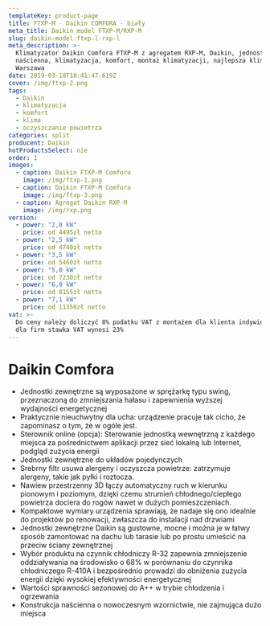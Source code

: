 ```yaml
---
templateKey: product-page
title: FTXP-M - Daikin COMFORA - biały
meta_title: Daikin model FTXP-M/RXP-M
slug: daikin-model-ftxp-l-rxp-l
meta_description: >-
  Klimatyzator Daikin Comfora FTXP-M z agregatem RXP-M, Daikin, jednostka
  naścienna, klimatyzacja, komfort, montaż klimatyzacji, najlepsza klimatyzacja
  Warszawa
date: 2019-03-18T18:41:47.619Z
cover: /img/ftxp-2.png
tags:
  - Daikin
  - klimatyzacja
  - komfort
  - klima
  - oczyszczanie powietrza
categories: split
producent: Daikin
hotProductsSelect: nie
order: 1
images:
  - caption: Daikin FTXP-M Comfora
    image: /img/ftxp-1.png
  - caption: Daikin FTXP-M Comfora
    image: /img/ftxp-3.png
  - caption: Agregat Daikin RXP-M
    image: /img/rxp.png
version:
  - power: "2,0 kW"
    price: od 4495zł netto
  - power: "2,5 kW"
    price: od 4740zł netto
  - power: "3,5 kW"
    price: od 5460zł netto
  - power: "5,0 kW"
    price: od 7230zł netto
  - power: "6,0 kW"
    price: od 8155zł netto
  - power: "7,1 kW"
    price: od 11350zł netto
vat: >-
  Do ceny należy doliczyć 8% podatku VAT z montażem dla klienta indywidualnego,
  dla firm stawka VAT wynosi 23%
---
```


# Daikin Comfora

- Jednostki zewnętrzne są wyposażone w sprężarkę typu swing, przeznaczoną do zmniejszania hałasu i zapewnienia wyższej wydajności energetycznej
- Praktycznie nieuchwytny dla ucha: urządzenie pracuje tak cicho, że zapominasz o tym, że w ogóle jest.
- Sterownik online (opcja): Sterowanie jednostką wewnętrzną z każdego miejsca za pośrednictwem aplikacji przez sieć lokalną lub Internet, podgląd zużycia energii
- Jednostki zewnętrzne do układów pojedynczych
- Srebrny filtr usuwa alergeny i oczyszcza powietrze: zatrzymuje alergeny, takie jak pyłki i roztocza.
- Nawiew przestrzenny 3D łączy automatyczny ruch w kierunku pionowym i poziomym, dzięki czemu strumień chłodnego/ciepłego powietrza dociera do rogów nawet w dużych pomieszczeniach.
- Kompaktowe wymiary urządzenia sprawiają, że nadaje się ono idealnie do projektów po renowacji, zwłaszcza do instalacji nad drzwiami
- Jednostki zewnętrzne Daikin są gustowne, mocne i można je w łatwy sposób zamontować na dachu lub tarasie lub po prostu umieścić na przeciw ściany zewnętrznej
- Wybór produktu na czynnik chłodniczy R-32 zapewnia zmniejszenie oddziaływania na środowisko o 68% w porównaniu do czynnika chłodniczego R-410A i bezpośrednio prowadzi do obniżenia zużycia energii dzięki wysokiej efektywności energetycznej
- Wartości sprawności sezonowej do A++ w trybie chłodzenia i ogrzewania
- Konstrukcja naścienna o nowoczesnym wzornictwie, nie zajmująca dużo miejsca
